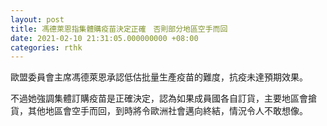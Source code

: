 ```yaml
---
layout: post
title: 馮德萊恩指集體購疫苗決定正確　否則部分地區空手而回
date: 2021-02-10 21:31:05.000000000 +08:00
categories: rthk
---
```


歐盟委員會主席馮德萊恩承認低估批量生產疫苗的難度，抗疫未達預期效果。

不過她強調集體訂購疫苗是正確決定，認為如果成員國各自訂貨，主要地區會搶貨，其他地區會空手而回，到時將令歐洲社會邁向終結，情況令人不敢想像。
